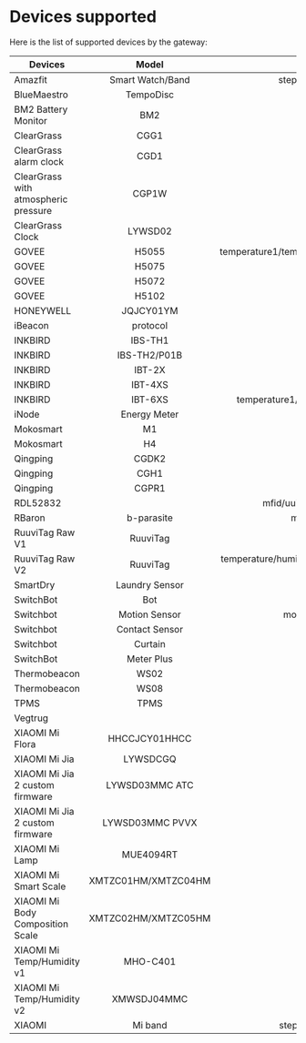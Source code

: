 # Devices supported

Here is the list of supported devices by the gateway:
        
|Devices|Model|Measurements|
|-|:-:|:-:|
| Amazfit|Smart Watch/Band|steps, activity heart rate (when activated in the Zepp Life settings)|
| BlueMaestro|TempoDisc|temperature/humidity/dew point/voltage|
| BM2 Battery Monitor|BM2|battery|
| ClearGrass|CGG1|temperature/humidity/battery|
| ClearGrass alarm clock|CGD1|temperature/humidity|
| ClearGrass with atmospheric pressure|CGP1W|temperature/humidity/air pressure|
| ClearGrass Clock|LYWSD02|temperature/humidity/battery|
| GOVEE|H5055|temperature1/temperature2/temperature3/temperature4/temperature5/temperature6/battery|
| GOVEE|H5075|temperature/humidity/battery|
| GOVEE|H5072|temperature/humidity/battery|
| GOVEE|H5102|temperature/humidity/battery|
| HONEYWELL|JQJCY01YM|formaldehyde/temperature/humidity/battery|
| iBeacon|protocol|uuid/mfid/major/minor/power/voltage|
| INKBIRD|IBS-TH1|temperature/humidity/battery|
| INKBIRD|IBS-TH2/P01B|temperature/battery|
| INKBIRD|IBT-2X|temperature1/temperature2|
| INKBIRD|IBT-4XS|temperature1/temperature2/temperature3/temperature4|
| INKBIRD|IBT-6XS|temperature1/temperature2/temperature3/temperature4/temperature5/temperature6|
| iNode|Energy Meter|Current average and aggregate kW(h)/m³/battery|
| Mokosmart|M1|x_axis/y_axis/z_axis/battery|
| Mokosmart|H4|temperature/humidity/voltage|
| Qingping|CGDK2|temperature/humidity|
| Qingping|CGH1|open|
| Qingping|CGPR1|presence/luminance|
| RDL52832||mfid/uuid/minor/major/txpower @ 1 m/temperature/humidity/acceleration|
| RBaron|b-parasite|moisture/temperature/humidity/luminance (v1.1.0+)/voltage|
| RuuviTag Raw V1|RuuviTag|temperature/humidity/pressure/acceleration/voltage|
| RuuviTag Raw V2|RuuviTag|temperature/humidity/pressure/acceleration/voltage/TX power/movement/counter/sequence number|
| SmartDry|Laundry Sensor|temperature/humidity/shake/voltage/wake|
| SwitchBot|Bot|mode/state/battery|
| Switchbot|Motion Sensor|movement/light level/sensing distance/led/scope tested/battery|
| Switchbot|Contact Sensor|contact/movement/scope tested/light level/battery|
| Switchbot|Curtain|motion state/position/light level/battery/calibration state|
| SwitchBot|Meter Plus|temperature/humidity/battery|
| Thermobeacon|WS02|temperature/humidity/voltage|
| Thermobeacon|WS08|temperature/humidity/voltage|
| TPMS|TPMS|temperature/pressure/battery/alarm/count|
| Vegtrug||temperature/moisture/luminance/fertility|
| XIAOMI Mi Flora|HHCCJCY01HHCC|temperature/moisture/luminance/fertility/battery|
| XIAOMI Mi Jia|LYWSDCGQ|temperature/humidity/battery|
| XIAOMI Mi Jia 2 custom firmware|LYWSD03MMC ATC|temperature/humidity/battery/voltage|
| XIAOMI Mi Jia 2 custom firmware|LYWSD03MMC PVVX|temperature/humidity/battery/voltage|
| XIAOMI Mi Lamp|MUE4094RT|presence|
| XIAOMI Mi Smart Scale|XMTZC01HM/XMTZC04HM|weighing mode/unit/weight|
| XIAOMI Mi Body Composition Scale|XMTZC02HM/XMTZC05HM|weighing mode/unit/weight/impedance|
| XIAOMI Mi Temp/Humidity v1|MHO-C401|temperature/humidity/battery/voltage|
| XIAOMI Mi Temp/Humidity v2|XMWSDJ04MMC|temperature/humidity/battery/voltage|
| XIAOMI|Mi band|steps/activity heart rate (when activated in the Zepp Life settings)|
